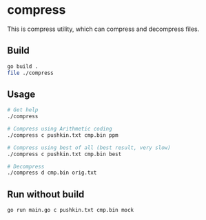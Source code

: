 # compress

This is compress utility, which can compress and decompress files.

## Build

```bash
go build .
file ./compress
```

## Usage

```bash
# Get help
./compress

# Compress using Arithmetic coding 
./compress c pushkin.txt cmp.bin ppm

# Compress using best of all (best result, very slow)
./compress c pushkin.txt cmp.bin best

# Decompress
./compress d cmp.bin orig.txt
```

## Run without build
```bash
go run main.go c pushkin.txt cmp.bin mock
```